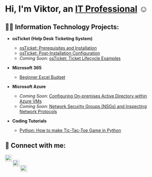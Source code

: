 <h1>Hi, I'm Viktor, an <a href="https://linkedin.com/in/viktor-grant-7146712a4">IT Professional</a> ☺</h1>

<h2>👨‍💻 Information Technology Projects:</h2>

- <b>osTicket (Help Desk Ticketing System)</b>  
  - [osTicket: Prerequisites and Installation](https://github.com/viktorgrant/osticket-prereqs)  
  - [osTicket: Post-Installation Configuration](https://github.com/viktorgrant/post-install-config)  
  - <i>Coming Soon:</i> [osTicket: Ticket Lifecycle Examples](https://github.com/viktorgrant/ticket-lifecycle)

- <b>Microsoft 365</b>  
  - [Beginner Excel Budget](https://github.com/ViktorGrant/Microsoft-365-Excel-Tutorial-Building-a-Simple-Budget/blob/main/README.md)

- <b>Microsoft Azure</b>  
  - <i>Coming Soon:</i> [Configuring On-premises Active Directory within Azure VMs](https://github.com/joshmadakorcc/configure-ad)  
  - <i>Coming Soon:</i> [Network Security Groups (NSGs) and Inspecting Network Protocols](https://github.com/joshmadakorcc/azure-network-protocols)

- <b>Coding Tutorials</b>  
  - [Python: How to make Tic-Tac-Toe Game in Python](https://github.com/viktorgrant/Tic-Tac-Toe-Tutorial)

<h2>🤳 Connect with me:</h2>

[<img align="left" alt="Josh | Twitter" width="22px" src="https://cdn.jsdelivr.net/npm/simple-icons@v3/icons/twitter.svg" />][twitter]  
[<img align="left" alt="Josh | LinkedIn" width="22px" src="https://cdn.jsdelivr.net/npm/simple-icons@v3/icons/linkedin.svg" />][linkedin]  
[<img align="left" alt="Josh | Instagram" width="22px" src="https://cdn.jsdelivr.net/npm/simple-icons@v3/icons/instagram.svg" />][instagram]

[linkedin]: https://linkedin.com/in/viktor-grant-7146712a4  
[twitter]: https://twitter.com  
[instagram]: https://instagram.com
